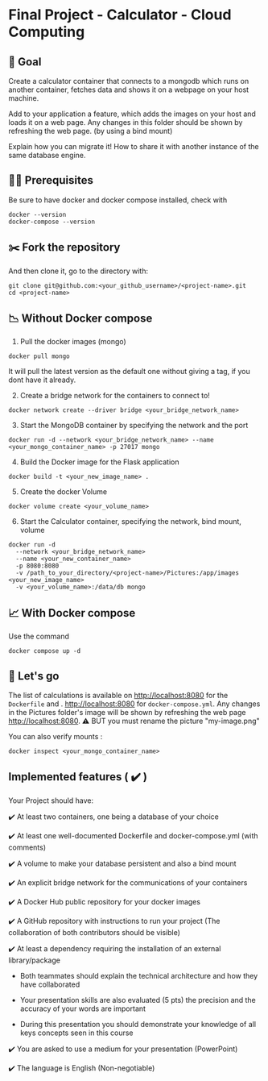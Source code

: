 # Final Project - Calculator - Cloud Computing  
## :star2: Goal
Create a calculator container that connects to a mongodb which runs on another container, fetches data and shows it on a webpage on your host machine.

Add to your application a feature, which adds the images on your host and loads it on a web page. Any changes in this folder should be shown by refreshing the web page. (by using a bind mount) 

Explain how you can migrate it! How to share it with another instance of the same database engine.

## :construction_worker_woman: Prerequisites
Be sure to have docker and docker compose installed, check with
```
docker --version
docker-compose --version
```

## :scissors: Fork the repository
And then clone it, go to the directory with:
```
git clone git@github.com:<your_github_username>/<project-name>.git
cd <project-name>
```

## :chart_with_downwards_trend: Without Docker compose
1. Pull the docker images (mongo)
```
docker pull mongo
```
It will pull the latest version as the default one without giving a tag, if you dont have it already.

2. Create a bridge network for the containers to connect to!
```
docker network create --driver bridge <your_bridge_network_name>
```

3. Start the MongoDB container by specifying the network and the port
```
docker run -d --network <your_bridge_network_name> --name <your_mongo_container_name> -p 27017 mongo
```

4. Build the Docker image for the Flask application
```
docker build -t <your_new_image_name> .
```

5. Create the docker Volume
```
docker volume create <your_volume_name>
```

6. Start the Calculator container, specifying the network, bind mount, volume
```
docker run -d 
  --network <your_bridge_network_name> 
  --name <your_new_container_name> 
  -p 8080:8080 
  -v /path_to_your_directory/<project-name>/Pictures:/app/images <your_new_image_name> 
  -v <your_volume_name>:/data/db mongo 
```

## :chart_with_upwards_trend: With Docker compose
Use the command
```
docker compose up -d
```
## :rocket: Let's go
The list of calculations is available on [http://localhost:8080](http://localhost:8080) for the `Dockerfile` and . [http://localhost:8080](http://localhost:8080) for `docker-compose.yml`.
Any changes in the Pictures folder's image will be shown by refreshing the web page [http://localhost:8080](http://localhost:8080).
:warning: BUT you must rename the picture "my-image.png"

You can also verify mounts : 
```
docker inspect <your_mongo_container_name>
```
## Implemented features ( :heavy_check_mark: )

Your Project should have:

:heavy_check_mark: At least two containers, one being a database of your choice

:heavy_check_mark: At least one well-documented Dockerfile and docker-compose.yml (with comments)

:heavy_check_mark: A volume to make your database persistent and also a bind mount

:heavy_check_mark: An explicit bridge network for the communications of your containers

:heavy_check_mark: A Docker Hub public repository for your docker images

:heavy_check_mark: A GitHub repository with instructions to run your project (The collaboration of
both contributors should be visible)

:heavy_check_mark: At least a dependency requiring the installation of an external library/package

- Both teammates should explain the technical architecture and how they have collaborated

- Your presentation skills are also evaluated (5 pts) the precision and the accuracy
of your words are important

- During this presentation you should demonstrate your knowledge of all keys
concepts seen in this course

:heavy_check_mark: You are asked to use a medium for your presentation (PowerPoint)

:heavy_check_mark: The language is English (Non-negotiable)

